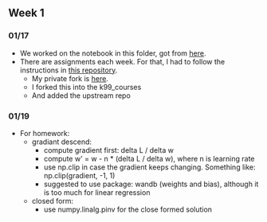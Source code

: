 ## Week 1

### 01/17

* We worked on the notebook in this folder, got from [here](https://github.com/CIS-522/course-content/tree/main/W01_Introduction).
* There are assignments each week. For that, I had to follow the instructions in [this repository](https://github.com/CIS-522/homework).
  * My private fork is [here](https://github.com/miltondp/homework).
  * I forked this into the k99_courses
  * And added the upstream repo
  

### 01/19

* For homework:
  * gradiant descend:
    * compute gradient first: delta L / delta w
    * compute w' = w - n * (delta L / delta w), where n is learning rate
    * use np.clip in case the gradient keeps changing. Something like: np.clip(gradient, -1, 1)
    * suggested to use package: wandb (weights and bias), although it is too much for linear regression
  * closed form:
    * use numpy.linalg.pinv for the close formed solution
